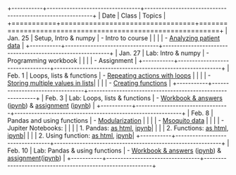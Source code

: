 
+-----------+---------------------------------+-----------------------------------------------------------+
| Date      | Class                           | Topics                                                     |
+===========+=================================+===========================================================+
| Jan. 25   | Setup, Intro & numpy            | - Intro to course                                         | 
|           |                                 | - [Analyzing patient data](http://goo.gl/m0Y6r4)          |
+-----------+---------------------------------+-----------------------------------------------------------+
| Jan. 27   | Lab: Intro & numpy              | - Programming workbook                                    |
|           |                                 | - Assignment                                              |
+-----------+---------------------------------+-----------------------------------------------------------+
| Feb. 1    | Loops, lists & functions        | - [Repeating actions with loops](http://goo.gl/1oAu1Z)    |
|           |                                 | - [Storing multiple values in lists](http://goo.gl/fV1L2F)|
|           |                                 | - [Creating functions](http://goo.gl/R4zvnl)              | 
+-----------+---------------------------------+-----------------------------------------------------------+
| Feb. 3    | Lab: Loops, lists & functions   | - [Workbook & answers](http://goo.gl/d3RDVq) ([ipynb](http://goo.gl/BEugWC)) & [assignment](http://goo.gl/3fFlk1) ([ipynb](http://goo.gl/iizHL8)) |
+-----------+---------------------------------+-----------------------------------------------------------+
| Feb. 8    | Pandas and using functions      | - [Modularization](http://goo.gl/CgzhPE)                  |
|           |                                 | - [Msoquito data](http://ucsdlib.github.io/win2016-python-gps/mosquito-data.zip) |
|           |                                 | - Jupiter Notebooks:                                      |
|           |                                 |   1. Pandas: [as html](http://goo.gl/iS0giS), [ipynb](http://goo.gl/vOdrwu)|
|           |                                 |   2. Functions: [as html](http://goo.gl/CKxZzn), [ipynb](http://goo.gl/pZGSji)|
|           |                                 |   2. Using function: [as html](http://goo.gl/Ila8Lp), [ipynb](http://goo.gl/oFN0fa)|
+-----------+---------------------------------+-----------------------------------------------------------+
| Feb. 10   | Lab: Pandas & using functions   | - [Workbook & answers](https://goo.gl/xWd7jn) ([ipynb](https://goo.gl/IQWsbR)) & [assignment](https://goo.gl/eptilX)([ipynb](https://goo.gl/8Dbmj3)) |
+-----------+---------------------------------+-----------------------------------------------------------+

